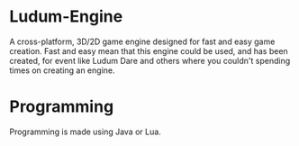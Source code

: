 # Ludum-Engine
A cross-platform, 3D/2D game engine designed for fast and easy game creation.
Fast and easy mean that this engine could be used, and has been created, for event like Ludum Dare and others
where you couldn't spending times on creating an engine.

# Programming
 Programming is made using Java or Lua.
